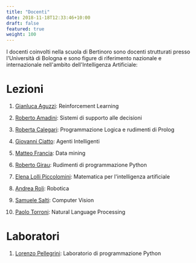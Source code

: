 ```yaml
---
title: "Docenti"
date: 2018-11-18T12:33:46+10:00
draft: false
featured: true
weight: 100
---
```


I docenti coinvolti nella scuola di Bertinoro sono docenti strutturati presso l'Università di Bologna e sono figure di riferimento nazionale e internazionale nell'ambito dell'Intelligenza Artificiale:

# Lezioni

1. [Gianluca Aguzzi](https://www.unibo.it/sitoweb/gianluca.aguzzi): Reinforcement Learning

1. [Roberto	Amadini](https://www.unibo.it/sitoweb/roberto.amadini): Sistemi di supporto alle decisioni

1. [Roberta	Calegari](https://www.unibo.it/sitoweb/roberta.calegari): Programmazione Logica e rudimenti di Prolog

1. [Giovanni Ciatto](https://www.unibo.it/sitoweb/giovanni.ciatto): Agenti Intelligenti

1. [Matteo Francia](https://www.unibo.it/sitoweb/m.francia): Data mining

1. [Roberto Girau](https://www.unibo.it/sitoweb/roberto.girau): Rudimenti di programmazione Python

1. [Elena Lolli Piccolomini](https://www.unibo.it/sitoweb/elena.loli): Matematica per l'intelligenza artificiale

1. [Andrea	Roli](https://www.unibo.it/sitoweb/andrea.roli): Robotica

1. [Samuele Salti](https://www.unibo.it/sitoweb/samuele.salti): Computer Vision

1. [Paolo Torroni](https://www.unibo.it/sitoweb/p.torroni): Natural Language Processing




<!-- 2. Smontagna 

![Smontagnatest](https://www.unibo.it/uniboweb/utils/UserImage.aspx?IdAnagrafica=419402&IdFoto=4124a300)
-->

# Laboratori

1. [Lorenzo Pellegrini](https://www.unibo.it/sitoweb/l.pellegrini): Laboratorio di programmazione Python
